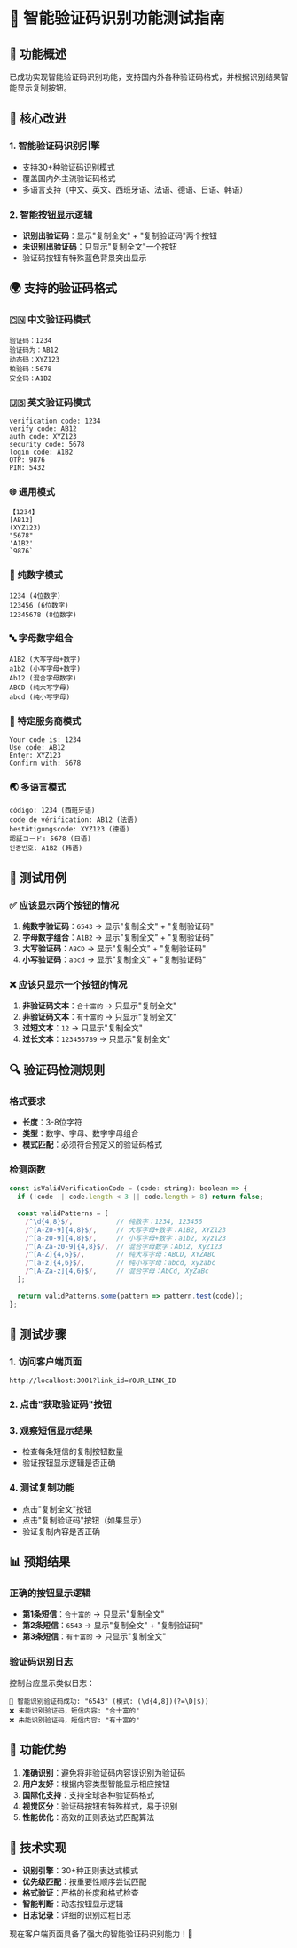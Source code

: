 # 🧠 智能验证码识别功能测试指南

## 🎯 功能概述

已成功实现智能验证码识别功能，支持国内外各种验证码格式，并根据识别结果智能显示复制按钮。

## 🔧 核心改进

### 1. **智能验证码识别引擎**
- 支持30+种验证码识别模式
- 覆盖国内外主流验证码格式
- 多语言支持（中文、英文、西班牙语、法语、德语、日语、韩语）

### 2. **智能按钮显示逻辑**
- **识别出验证码**：显示"复制全文" + "复制验证码"两个按钮
- **未识别出验证码**：只显示"复制全文"一个按钮
- 验证码按钮有特殊蓝色背景突出显示

## 🌍 支持的验证码格式

### 🇨🇳 中文验证码模式
```
验证码：1234
验证码为：AB12
动态码：XYZ123
校验码：5678
安全码：A1B2
```

### 🇺🇸 英文验证码模式
```
verification code: 1234
verify code: AB12
auth code: XYZ123
security code: 5678
login code: A1B2
OTP: 9876
PIN: 5432
```

### 🌐 通用模式
```
【1234】
[AB12]
(XYZ123)
"5678"
'A1B2'
`9876`
```

### 🔢 纯数字模式
```
1234 (4位数字)
123456 (6位数字)
12345678 (8位数字)
```

### 🔤 字母数字组合
```
A1B2 (大写字母+数字)
a1b2 (小写字母+数字)
Ab12 (混合字母数字)
ABCD (纯大写字母)
abcd (纯小写字母)
```

### 🏢 特定服务商模式
```
Your code is: 1234
Use code: AB12
Enter: XYZ123
Confirm with: 5678
```

### 🌏 多语言模式
```
código: 1234 (西班牙语)
code de vérification: AB12 (法语)
bestätigungscode: XYZ123 (德语)
認証コード: 5678 (日语)
인증번호: A1B2 (韩语)
```

## 🧪 测试用例

### ✅ 应该显示两个按钮的情况
1. **纯数字验证码**：`6543` → 显示"复制全文" + "复制验证码"
2. **字母数字组合**：`A1B2` → 显示"复制全文" + "复制验证码"
3. **大写验证码**：`ABCD` → 显示"复制全文" + "复制验证码"
4. **小写验证码**：`abcd` → 显示"复制全文" + "复制验证码"

### ❌ 应该只显示一个按钮的情况
1. **非验证码文本**：`合十富的` → 只显示"复制全文"
2. **非验证码文本**：`有十富的` → 只显示"复制全文"
3. **过短文本**：`12` → 只显示"复制全文"
4. **过长文本**：`123456789` → 只显示"复制全文"

## 🔍 验证码检测规则

### 格式要求
- **长度**：3-8位字符
- **类型**：数字、字母、数字字母组合
- **模式匹配**：必须符合预定义的验证码格式

### 检测函数
```javascript
const isValidVerificationCode = (code: string): boolean => {
  if (!code || code.length < 3 || code.length > 8) return false;
  
  const validPatterns = [
    /^\d{4,8}$/,           // 纯数字：1234, 123456
    /^[A-Z0-9]{4,8}$/,     // 大写字母+数字：A1B2, XYZ123
    /^[a-z0-9]{4,8}$/,     // 小写字母+数字：a1b2, xyz123
    /^[A-Za-z0-9]{4,8}$/,  // 混合字母数字：Ab12, XyZ123
    /^[A-Z]{4,6}$/,        // 纯大写字母：ABCD, XYZABC
    /^[a-z]{4,6}$/,        // 纯小写字母：abcd, xyzabc
    /^[A-Za-z]{4,6}$/,     // 混合字母：AbCd, XyZaBc
  ];
  
  return validPatterns.some(pattern => pattern.test(code));
};
```

## 🚀 测试步骤

### 1. 访问客户端页面
```
http://localhost:3001?link_id=YOUR_LINK_ID
```

### 2. 点击"获取验证码"按钮

### 3. 观察短信显示结果
- 检查每条短信的复制按钮数量
- 验证按钮显示逻辑是否正确

### 4. 测试复制功能
- 点击"复制全文"按钮
- 点击"复制验证码"按钮（如果显示）
- 验证复制内容是否正确

## 📊 预期结果

### 正确的按钮显示逻辑
- **第1条短信**：`合十富的` → 只显示"复制全文"
- **第2条短信**：`6543` → 显示"复制全文" + "复制验证码"
- **第3条短信**：`有十富的` → 只显示"复制全文"

### 验证码识别日志
控制台应显示类似日志：
```
🎯 智能识别验证码成功: "6543" (模式: (\d{4,8})(?=\D|$))
❌ 未能识别验证码，短信内容: "合十富的"
❌ 未能识别验证码，短信内容: "有十富的"
```

## 🎉 功能优势

1. **准确识别**：避免将非验证码内容误识别为验证码
2. **用户友好**：根据内容类型智能显示相应按钮
3. **国际化支持**：支持全球各种验证码格式
4. **视觉区分**：验证码按钮有特殊样式，易于识别
5. **性能优化**：高效的正则表达式匹配算法

## 🔧 技术实现

- **识别引擎**：30+种正则表达式模式
- **优先级匹配**：按重要性顺序尝试匹配
- **格式验证**：严格的长度和格式检查
- **智能判断**：动态按钮显示逻辑
- **日志记录**：详细的识别过程日志

现在客户端页面具备了强大的智能验证码识别能力！🎯
